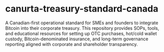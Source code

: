 # canurta-treasury-standard-canada
A Canadian-first operational standard for SMEs and founders to integrate Bitcoin into their corporate treasury. This repository provides SOPs, tools, and educational resources for setting up OTC purchases, hot/cold wallet custody, Bitcoin-denominated insurance, and long-term governance reporting aligned with corporate and shareholder transparency.
